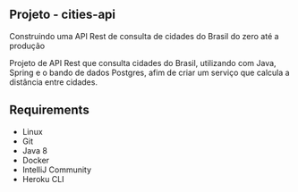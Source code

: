 ## Projeto - cities-api

Construindo uma API Rest de consulta de cidades do Brasil do zero até a produção

Projeto de API Rest que consulta cidades do Brasil, utilizando com Java, Spring e o bando de dados Postgres, afim de criar um serviço que calcula a distância entre cidades.

## Requirements

* Linux
* Git
* Java 8
* Docker
* IntelliJ Community
* Heroku CLI
